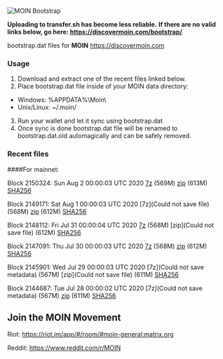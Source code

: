 ![MOIN Bootstrap](https://i.imgur.com/KjM1jMp.jpg)

**Uploading to transfer.sh has become less reliable.**
**If there are no valid links below, go here: https://discovermoin.com/bootstrap/**

bootstrap.dat files for **MOIN** https://discovermoin.com

### Usage

1. Download and extract one of the recent files linked below.
2. Place bootstrap.dat file inside of your MOIN data directory:
 - Windows: %APPDATA%\Moin\
 - Unix/Linux: ~/.moin/
3. Run your wallet and let it sync using bootstrap.dat
4. Once sync is done bootstrap.dat file will be renamed to bootstrap.dat.old automagically and can be safely removed.


### Recent files

####For mainnet:

Block 2150324: Sun Aug  2 00:00:03 UTC 2020 [7z]() (569M) [zip]() (613M) [SHA256]()

Block 2149171: Sat Aug  1 00:00:03 UTC 2020 [7z](Could not save file) (568M) [zip]() (612M) [SHA256]()

Block 2148112: Fri Jul 31 00:00:04 UTC 2020 [7z]() (568M) [zip](Could not save file) (612M) [SHA256](https://transfer.sh/QgJCa/sha256.txt)

Block 2147091: Thu Jul 30 00:00:03 UTC 2020 [7z]() (568M) [zip]() (612M) [SHA256]()

Block 2145901: Wed Jul 29 00:00:03 UTC 2020 [7z](Could not save metadata) (567M) [zip](Could not save file) (611M) [SHA256]()

Block 2144687: Tue Jul 28 00:00:02 UTC 2020 [7z](Could not save metadata) (567M) [zip]() (611M) [SHA256]()

## Join the MOIN Movement

Riot: https://riot.im/app/#/room/#moin-general:matrix.org

Reddit: https://www.reddit.com/r/MOIN
